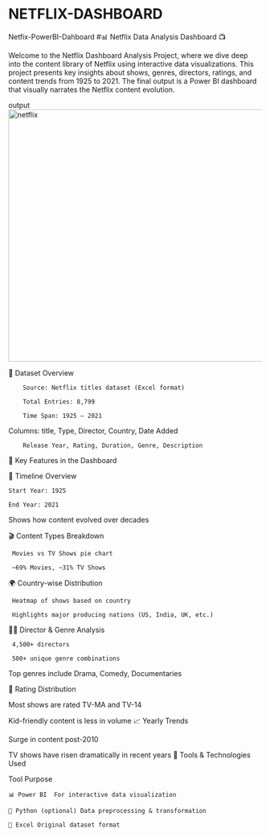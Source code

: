 # NETFLIX-DASHBOARD
Netfix-PowerBI-Dahboard
#📊 Netflix Data Analysis Dashboard 📺

Welcome to the Netflix Dashboard Analysis Project, where we dive deep into the content library of Netflix using interactive data visualizations. This project presents key insights about shows, genres, directors, ratings, and content trends from 1925 to 2021. The final output is a Power BI dashboard that visually narrates the Netflix content evolution.

output
<img width="902" height="502" alt="netflix" src="https://github.com/user-attachments/assets/a4d4005b-61b1-4fb3-9710-be16ff71bfad" />

 




📁 Dataset Overview

        Source: Netflix titles dataset (Excel format)

        Total Entries: 8,799

        Time Span: 1925 – 2021
Columns: title, Type, Director, Country, Date Added

        Release Year, Rating, Duration, Genre, Description
📌 Key Features in the Dashboard

📅 Timeline Overview

    Start Year: 1925

    End Year: 2021
Shows how content evolved over decades

🎬 Content Types Breakdown

     Movies vs TV Shows pie chart

     ~69% Movies, ~31% TV Shows
🌍 Country-wise Distribution

     Heatmap of shows based on country

     Highlights major producing nations (US, India, UK, etc.)
🧑‍💼 Director & Genre Analysis

     4,500+ directors

     500+ unique genre combinations
Top genres include Drama, Comedy, Documentaries

🎯 Rating Distribution

   Most shows are rated TV-MA and TV-14

   Kid-friendly content is less in volume
📈 Yearly Trends

   Surge in content post-2010

   TV shows have risen dramatically in recent years
📂 Tools & Technologies Used

Tool Purpose

    📊 Power BI	For interactive data visualization

    🐍 Python (optional)	Data preprocessing & transformation

    🧾 Excel	Original dataset format

